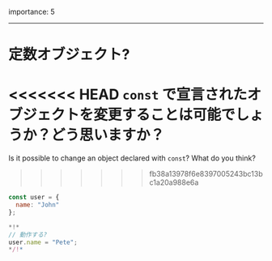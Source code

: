 importance: 5

---

# 定数オブジェクト?

<<<<<<< HEAD
`const` で宣言されたオブジェクトを変更することは可能でしょうか？どう思いますか？
=======
Is it possible to change an object declared with `const`? What do you think?
>>>>>>> fb38a13978f6e8397005243bc13bc1a20a988e6a

```js
const user = {
  name: "John"
};

*!*
// 動作する?
user.name = "Pete";
*/!*
```

